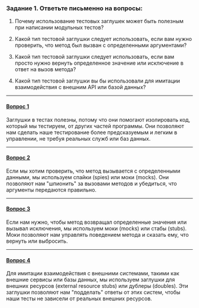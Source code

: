 ### Задание 1. Ответьте письменно на вопросы:

1)  Почему использование тестовых заглушек может быть полезным при написании модульных тестов?

2) Какой тип тестовой заглушки следует использовать, если вам нужно проверить, что метод был вызван с определенными аргументами?

3) Какой тип тестовой заглушки следует использовать, если вам просто нужно вернуть определенное значение или исключение в ответ на вызов метода?

4) Какой тип тестовой заглушки вы бы использовали для имитации  взаимодействия с внешним API или базой данных?
***
#### <u>Вопрос 1</u>

Заглушки в тестах полезны, потому что они помогают изолировать код, который мы тестируем,
от других частей программы. Они позволяют нам сделать наше тестирование более предсказуемым
и легким в управлении, не требуя реальных служб или баз данных.

***
#### <u>Вопрос 2</u>

Если мы хотим проверить, что метод вызывается с определенными данными, мы используем
спайки (spies) или моки (mocks). Они позволяют нам "шпионить" за вызовами методов и
убедиться, что аргументы передаются правильно.

***
#### <u>Вопрос 3</u>
Если нам нужно, чтобы метод возвращал определенные значения или вызывал исключения,
мы используем моки (mocks) или стабы (stubs). Моки позволяют нам управлять поведением
метода и сказать ему, что вернуть или выбросить.

***
#### <u>Вопрос 4</u>
Для имитации взаимодействия с внешними системами, такими как внешние сервисы или базы
данных, мы используем заглушки для внешних ресурсов (external resource stubs) или
дублеры (doubles). Эти заглушки позволяют нам "подделать" ответы от этих систем,
чтобы наши тесты не зависели от реальных внешних ресурсов.